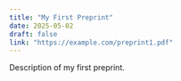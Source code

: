 ```yaml
---
title: "My First Preprint"
date: 2025-05-02
draft: false
link: "https://example.com/preprint1.pdf"
---
```


Description of my first preprint.
